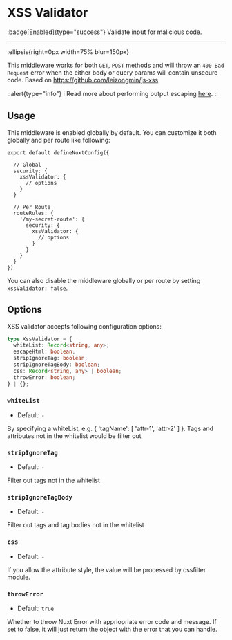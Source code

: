 # XSS Validator

:badge[Enabled]{type="success"} Validate input for malicious code.

---

:ellipsis{right=0px width=75% blur=150px}

This middleware works for both `GET`, `POST` methods and will throw an `400 Bad Request` error when the either body or query params will contain unsecure code. Based on <https://github.com/leizongmin/js-xss>

::alert{type="info"}
ℹ Read more about performing output escaping [here](https://cheatsheetseries.owasp.org/cheatsheets/Nodejs_Security_Cheat_Sheet.html#perform-output-escaping).
::

## Usage

This middleware is enabled globally by default. You can customize it both globally and per route like following:

```js{}[nuxt.config.ts]
export default defineNuxtConfig({

  // Global
  security: {
    xssValidator: {
      // options
    }
  }

  // Per Route
  routeRules: {
    '/my-secret-route': {
      security: {
        xssValidator: {
          // options
        }
      }
    }
  }
})
```

You can also disable the middleware globally or per route by setting `xssValidator: false`.

## Options

XSS validator accepts following configuration options:

```ts
type XssValidator = {
  whiteList: Record<string, any>;
  escapeHtml: boolean;
  stripIgnoreTag: boolean;
  stripIgnoreTagBody: boolean;
  css: Record<string, any> | boolean;
  throwError: boolean;
} | {};
```

### `whiteList`

- Default: `-`

By specifying a whiteList, e.g. { 'tagName': [ 'attr-1', 'attr-2' ] }. Tags and attributes not in the whitelist would be filter out

### `stripIgnoreTag`

- Default: `-`

Filter out tags not in the whitelist

### `stripIgnoreTagBody`

- Default: `-`

Filter out tags and tag bodies not in the whitelist

### `css`

- Default: `-`

If you allow the attribute style, the value will be processed by cssfilter module.

### `throwError`

- Default: `true`

Whether to throw Nuxt Error with appriopriate error code and message. If set to false, it will just return the object with the error that you can handle.
